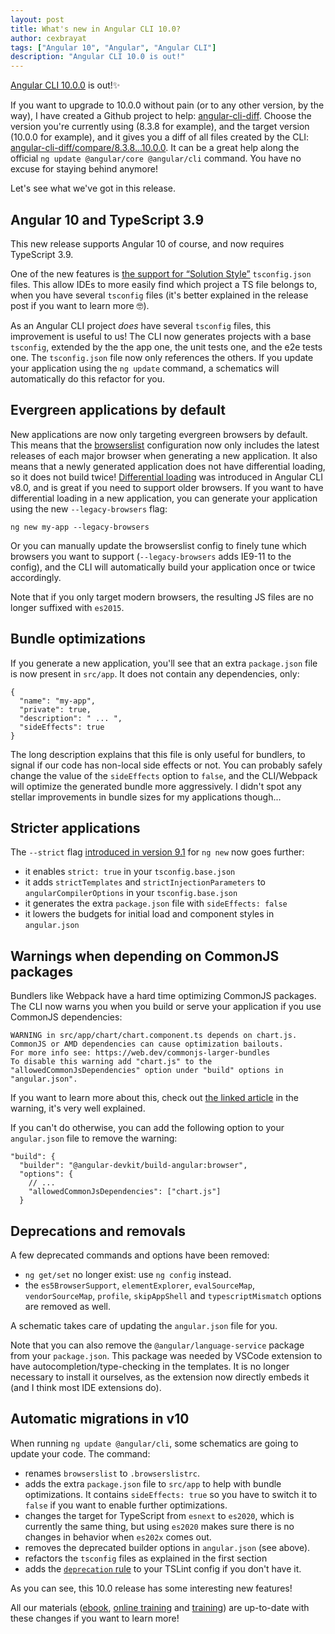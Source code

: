 ```yaml
---
layout: post
title: What's new in Angular CLI 10.0?
author: cexbrayat
tags: ["Angular 10", "Angular", "Angular CLI"]
description: "Angular CLI 10.0 is out!"
---
```


[Angular CLI 10.0.0](https://github.com/angular/angular-cli/releases/tag/v10.0.0) is out!✨

If you want to upgrade to 10.0.0 without pain (or to any other version, by the way), I have created a Github project to help: [angular-cli-diff](https://github.com/cexbrayat/angular-cli-diff). Choose the version you're currently using (8.3.8 for example), and the target version (10.0.0 for example), and it gives you a diff of all files created by the CLI: [angular-cli-diff/compare/8.3.8...10.0.0](https://github.com/cexbrayat/angular-cli-diff/compare/8.3.8...10.0.0).
It can be a great help along the official `ng update @angular/core @angular/cli` command.
You have no excuse for staying behind anymore!

Let's see what we've got in this release.

## Angular 10 and TypeScript 3.9

This new release supports Angular 10 of course,
and now requires TypeScript 3.9.

One of the new features is
[the support for “Solution Style”](https://devblogs.microsoft.com/typescript/announcing-typescript-3-9/#solution-style-tsconfig) `tsconfig.json` files.
This allow IDEs to more easily find which project a TS file belongs to,
when you have several `tsconfig` files
(it's better explained in the release post if you want to learn more 🤓).

As an Angular CLI project _does_ have several `tsconfig` files,
this improvement is useful to us!
The CLI now generates projects with a base `tsconfig`,
extended by the the app one, the unit tests one, and the e2e tests one.
The `tsconfig.json` file now only references the others.
If you update your application using the `ng update` command,
a schematics will automatically do this refactor for you.

## Evergreen applications by default

New applications are now only targeting evergreen browsers by default.
This means that the [browserslist](https://github.com/browserslist/browserslist)
configuration now only includes the latest releases of each major browser
when generating a new application.
It also means that a newly generated application does not have differential loading,
so it does not build twice!
[Differential loading](/2019/05/29/angular-cli-8.0) was introduced in Angular CLI v8.0,
and is great if you need to support older browsers.
If you want to have differential loading in a new application,
you can generate your application using the new `--legacy-browsers` flag:

    ng new my-app --legacy-browsers

Or you can manually update the browserslist config to finely tune which browsers you want to support
(`--legacy-browsers` adds IE9-11 to the config),
and the CLI will automatically build your application once or twice accordingly.

Note that if you only target modern browsers,
the resulting JS files are no longer suffixed with `es2015`.

## Bundle optimizations

If you generate a new application,
you'll see that an extra `package.json` file is now present in `src/app`.
It does not contain any dependencies, only:

    {
      "name": "my-app",
      "private": true,
      "description": " ... ",
      "sideEffects": true
    }

The long description explains that this file is only useful for bundlers,
to signal if our code has non-local side effects or not.
You can probably safely change the value of the `sideEffects` option to `false`,
and the CLI/Webpack will optimize the generated bundle more aggressively.
I didn't spot any stellar improvements in bundle sizes for my applications though...

## Stricter applications

The `--strict` flag [introduced in version 9.1](/2020/03/26/angular-cli-9.1)
for `ng new` now goes further:

- it enables `strict: true` in your `tsconfig.base.json`
- it adds `strictTemplates` and `strictInjectionParameters` to `angularCompilerOptions` in your `tsconfig.base.json`
- it generates the extra `package.json` file with `sideEffects: false`
- it lowers the budgets for initial load and component styles in `angular.json`

## Warnings when depending on CommonJS packages

Bundlers like Webpack have a hard time optimizing CommonJS packages.
The CLI now warns you when you build or serve your application if you use CommonJS dependencies:

    WARNING in src/app/chart/chart.component.ts depends on chart.js. CommonJS or AMD dependencies can cause optimization bailouts.
    For more info see: https://web.dev/commonjs-larger-bundles
    To disable this warning add "chart.js" to the "allowedCommonJsDependencies" option under "build" options in "angular.json".

If you want to learn more about this,
check out [the linked article](https://web.dev/commonjs-larger-bundles/)
in the warning, it's very well explained.

If you can't do otherwise,
you can add the following option to your `angular.json` file to remove the warning:

    "build": {
      "builder": "@angular-devkit/build-angular:browser",
      "options": {
        // ...
        "allowedCommonJsDependencies": ["chart.js"]
      }


## Deprecations and removals

A few deprecated commands and options have been removed:

- `ng get/set` no longer exist: use `ng config` instead.
- the `es5BrowserSupport`, `elementExplorer`, `evalSourceMap`, `vendorSourceMap`, `profile`, `skipAppShell` and `typescriptMismatch` options are removed as well.

A schematic takes care of updating the `angular.json` file for you.

Note that you can also remove the `@angular/language-service` package from your `package.json`.
This package was needed by VSCode extension to have autocompletion/type-checking in the templates.
It is no longer necessary to install it ourselves, as the extension now directly embeds it
(and I think most IDE extensions do).

## Automatic migrations in v10

When running `ng update @angular/cli`, some schematics are going to update your code.
The command:

- renames `browserslist` to `.browserslistrc`.
- adds the extra `package.json` file to `src/app` to help with bundle optimizations. It contains `sideEffects: true` so you have to switch it to `false` if you want to enable further optimizations.
- changes the target for TypeScript from `esnext` to `es2020`, which is currently the same thing, but using `es2020` makes sure there is no changes in behavior when `es202x` comes out.
- removes the deprecated builder options in `angular.json` (see above).
- refactors the `tsconfig` files as explained in the first section
- adds the [`deprecation` rule](https://palantir.github.io/tslint/rules/deprecation/) to your TSLint config if you don't have it.

As you can see, this 10.0 release has some interesting new features!

All our materials ([ebook](https://books.ninja-squad.com/angular), [online training](https://angular-exercises.ninja-squad.com/) and [training](https://ninja-squad.com/training/angular)) are up-to-date with these changes if you want to learn more!
